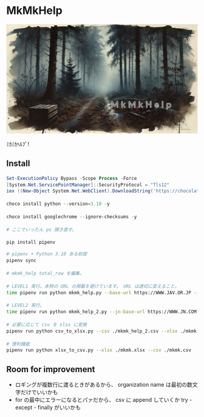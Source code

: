 MkMkHelp
===

![](./doc/readme.png)

ﾐｶﾐｶﾍﾙﾌﾟ!

## Install

```powershell
Set-ExecutionPolicy Bypass -Scope Process -Force
[System.Net.ServicePointManager]::SecurityProtocol = "Tls12"
iex ((New-Object System.Net.WebClient).DownloadString('https://chocolatey.org/install.ps1'))

choco install python --version=3.10 -y

choco install googlechrome --ignore-checksums -y

# ここでいったん ps 開き直す。

pip install pipenv
```

```bash
# pipenv + Python 3.10 ある前提
pipenv sync

# mkmk_help total_row を編集。

# LEVEL1 実行。本物の URL の掲載を避けています。 URL は適切に変えること。
time pipenv run python mkmk_help.py --base-url https://WWW.JAV.OR.JP --total-row 1 --output-csv mkmk_help_1.csv

# LEVEL2 実行。
time pipenv run python mkmk_help_2.py --jn-base-url https://WWW.JN.COM --csv mkmk_help_1.csv --output-csv mkmk_help_2.csv

# 必要に応じて csv を xlsx に変換
pipenv run python csv_to_xlsx.py --csv ./mkmk_help_2.csv --xlsx ./mkmk.xlsx

# 便利機能
pipenv run python xlsx_to_csv.py --xlsx ./mkmk.xlsx --csv ./mkmk.csv
```

## Room for improvement

- ロギングが複数行に渡るときがあるから、 organization name は最初の数文字だけでいいかも
- for の最中にエラーになるとパァだから、 csv に append していくか try - except - finally がいいかも
